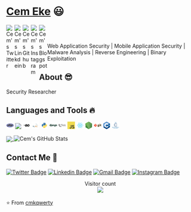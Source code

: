  # <a href="https://www.linkedin.com/in/cem-eke-7606b91a2">Cem Eke</a> :smiley:
 
  <a href="https://twitter.com/cmk_qwerty">
  <img align="left" alt="Cem's Twitter" width="22px" src="https://cdn.jsdelivr.net/npm/simple-icons@v3/icons/twitter.svg" />
</a>
<a href="https://www.linkedin.com/in/cem-eke-7606b91a2">
  <img align="left" alt="Cem's Linkdein" width="22px" src="https://cdn.jsdelivr.net/npm/simple-icons@v3/icons/linkedin.svg" />
</a>
<a href="https://github.com/cmkqwerty">
  <img align="left" alt="Cem's Github" width="22px" src="https://cdn.jsdelivr.net/npm/simple-icons@v3/icons/github.svg" />
</a>
<a href="https://www.instagram.com/cmkqwerty/">
  <img align="left" alt="Cem's Instagram" width="22px" src="https://cdn.jsdelivr.net/npm/simple-icons@v3/icons/instagram.svg" />
</a>
<a href="https://thesecurityresearcher.blogspot.com/">
  <img align="left" alt="Cem's Blogspot" width="22px" src="https://cdn.jsdelivr.net/npm/simple-icons@3.4.0/icons/blogger.svg" />
</a>

<br/>
<br/>

Web Application Security | Mobile Application Security | Malware Analysis | Reverse Engineering | Binary Exploitation

## About :sunglasses:
Security Researcher

## Languages and Tools :fire:
<code><img height="20" src="https://raw.githubusercontent.com/github/explore/80688e429a7d4ef2fca1e82350fe8e3517d3494d/topics/php/php.png"></code>
<code><img height="20" src="https://github.com/laravel/art/blob/master/laravel-logo.png"></code>
<code><img height="20" src="https://raw.githubusercontent.com/github/explore/80688e429a7d4ef2fca1e82350fe8e3517d3494d/topics/go/go.png"></code>
<code><img height="20" src="https://raw.githubusercontent.com/github/explore/80688e429a7d4ef2fca1e82350fe8e3517d3494d/topics/mysql/mysql.png"></code>
<code><img height="20" src="https://raw.githubusercontent.com/github/explore/80688e429a7d4ef2fca1e82350fe8e3517d3494d/topics/python/python.png"></code>
<code><img height="20" src="https://raw.githubusercontent.com/github/explore/80688e429a7d4ef2fca1e82350fe8e3517d3494d/topics/django/django.png"></code>
<code><img height="20" src="https://raw.githubusercontent.com/github/explore/80688e429a7d4ef2fca1e82350fe8e3517d3494d/topics/flask/flask.png"></code>
<code><img height="20" src="https://raw.githubusercontent.com/github/explore/80688e429a7d4ef2fca1e82350fe8e3517d3494d/topics/javascript/javascript.png"></code>
<code><img height="20" src="https://raw.githubusercontent.com/github/explore/80688e429a7d4ef2fca1e82350fe8e3517d3494d/topics/react/react.png"></code>
<code><img height="20" src="https://raw.githubusercontent.com/github/explore/80688e429a7d4ef2fca1e82350fe8e3517d3494d/topics/nodejs/nodejs.png"></code>
<code><img height="20" src="https://raw.githubusercontent.com/github/explore/80688e429a7d4ef2fca1e82350fe8e3517d3494d/topics/git/git.png"></code>
<code><img height="20" src="https://raw.githubusercontent.com/github/explore/80688e429a7d4ef2fca1e82350fe8e3517d3494d/topics/cpp/cpp.png"></code>
<code><img height="20" src="https://raw.githubusercontent.com/github/explore/80688e429a7d4ef2fca1e82350fe8e3517d3494d/topics/c/c.png"></code>

<a href="https://github.com/cmkqwerty">
  <img align="center" src="https://github-readme-stats.vercel.app/api/top-langs/?username=cmkqwerty&theme=radical" />
</a>

<img src="https://github-readme-stats.vercel.app/api?username=cmkqwerty&&show_icons=true&theme=radical&line_height=27&v=5" alt="Cem's GitHub Stats" />

##  Contact Me :speech_balloon:
[![Twitter Badge](https://img.shields.io/badge/-@cmkqwerty-1ca0f1?style=flat-square&labelColor=1ca0f1&logo=twitter&logoColor=white&link=https://twitter.com/cmk_qwerty)](https://twitter.com/cmk_qwerty) [![Linkedin Badge](https://img.shields.io/badge/-cemeke-blue?style=flat-square&logo=Linkedin&logoColor=white&link=https://www.linkedin.com/in/cem-eke-7606b91a2/)](https://www.linkedin.com/in/cem-eke-7606b91a2/) [![Gmail Badge](https://img.shields.io/badge/-cemeke10@gmail.com-c14438?style=flat-square&logo=Gmail&logoColor=white&link=mailto:cemeke10@gmail.com)](mailto:cemeke10@gmail.com) [![Instagram Badge](https://img.shields.io/badge/-@cmkqwerty-e4405f?style=flat-square&labelColor=f94877&logo=instagram&logoColor=white&link=https://www.instagram.com/cmkqwerty/)](https://www.instagram.com/cmkqwerty/)

<p align="center"> 
  Visitor count<br>
  <img src="https://profile-counter.glitch.me/cmkqwerty/count.svg" />
</p>

⭐️ From [cmkqwerty](https://github.com/cmkqwerty)


